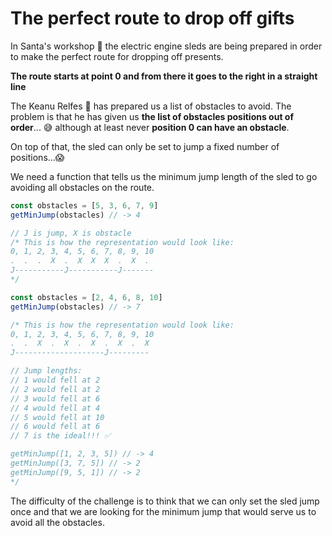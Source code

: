 # The perfect route to drop off gifts

In Santa's workshop 🎅 the electric engine sleds are being prepared in order to make the perfect route for dropping off presents.

**The route starts at point 0 and from there it goes to the right in a straight line**

The Keanu Relfes 🧝 has prepared us a list of obstacles to avoid. The problem is that he has given us **the list of obstacles positions out of order**... 😅 although at least never **position 0 can have an obstacle**.

On top of that, the sled can only be set to jump a fixed number of positions...😱

We need a function that tells us the minimum jump length of the sled to go avoiding all obstacles on the route.

```JavaScript
const obstacles = [5, 3, 6, 7, 9]
getMinJump(obstacles) // -> 4

// J is jump, X is obstacle
/* This is how the representation would look like:
0, 1, 2, 3, 4, 5, 6, 7, 8, 9, 10
.  .  .  X  .  X  X  X  .  X  . 
J-----------J-----------J-------
*/

const obstacles = [2, 4, 6, 8, 10]
getMinJump(obstacles) // -> 7

/* This is how the representation would look like:
0, 1, 2, 3, 4, 5, 6, 7, 8, 9, 10
.  .  X  .  X  .  X  .  X  .  X 
J--------------------J---------

// Jump lengths:
// 1 would fell at 2
// 2 would fell at 2
// 3 would fell at 6
// 4 would fell at 4
// 5 would fell at 10
// 6 would fell at 6
// 7 is the ideal!!! ✅

getMinJump([1, 2, 3, 5]) // -> 4
getMinJump([3, 7, 5]) // -> 2
getMinJump([9, 5, 1]) // -> 2
*/
```

The difficulty of the challenge is to think that we can only set the sled jump once and that we are looking for the minimum jump that would serve us to avoid all the obstacles.